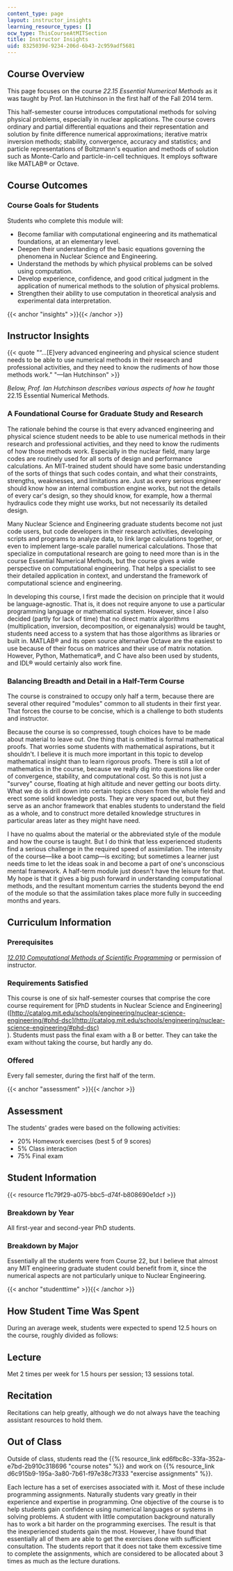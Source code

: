 ```yaml
---
content_type: page
layout: instructor_insights
learning_resource_types: []
ocw_type: ThisCourseAtMITSection
title: Instructor Insights
uid: 8325039d-9234-206d-6b43-2c959adf5681
---
```

## Course Overview

This page focuses on the course _22.15 Essential Numerical Methods_ as it was taught by Prof. Ian Hutchinson in the first half of the Fall 2014 term.

This half-semester course introduces computational methods for solving physical problems, especially in nuclear applications. The course covers ordinary and partial differential equations and their representation and solution by finite difference numerical approximations; iterative matrix inversion methods; stability, convergence, accuracy and statistics; and particle representations of Boltzmann's equation and methods of solution such as Monte-Carlo and particle-in-cell techniques. It employs software like MATLAB® or Octave.

## Course Outcomes

### Course Goals for Students

Students who complete this module will:

- Become familiar with computational engineering and its mathematical foundations, at an elementary level.
- Deepen their understanding of the basic equations governing the phenomena in Nuclear Science and Engineering.
- Understand the methods by which physical problems can be solved using computation.
- Develop experience, confidence, and good critical judgment in the application of numerical methods to the solution of physical problems.
- Strengthen their ability to use computation in theoretical analysis and experimental data interpretation.

{{< anchor "insights" >}}{{< /anchor >}}

## Instructor Insights

{{< quote "“…[E]very advanced engineering and physical science student needs to be able to use numerical methods in their research and professional activities, and they need to know the rudiments of how those methods work." "—Ian Hutchinson" >}}

_Below, Prof. Ian Hutchinson describes various aspects of how he taught_ 22.15 Essential Numerical Methods.

### A Foundational Course for Graduate Study and Research

The rationale behind the course is that every advanced engineering and physical science student needs to be able to use numerical methods in their research and professional activities, and they need to know the rudiments of how those methods work. Especially in the nuclear field, many large codes are routinely used for all sorts of design and performance calculations. An MIT-trained student should have some basic understanding of the sorts of things that such codes contain, and what their constraints, strengths, weaknesses, and limitations are. Just as every serious engineer should know how an internal combustion engine works, but not the details of every car's design, so they should know, for example, how a thermal hydraulics code they might use works, but not necessarily its detailed design.

Many Nuclear Science and Engineering graduate students become not just code users, but code developers in their research activities, developing scripts and programs to analyze data, to link large calculations together, or even to implement large-scale parallel numerical calculations. Those that specialize in computational research are going to need more than is in the course Essential Numerical Methods, but the course gives a wide perspective on computational engineering. That helps a specialist to see their detailed application in context, and understand the framework of computational science and engineering.

In developing this course, I first made the decision on principle that it would be language-agnostic. That is, it does not require anyone to use a particular programming language or mathematical system. However, since I also decided (partly for lack of time) that no direct matrix algorithms (multiplication, inversion, decomposition, or eigenanalysis) would be taught, students need access to a system that has those algorithms as libraries or built in. MATLAB® and its open source alternative Octave are the easiest to use because of their focus on matrices and their use of matrix notation. However, Python, Mathematica®, and C have also been used by students, and IDL® would certainly also work fine.

### Balancing Breadth and Detail in a Half-Term Course

The course is constrained to occupy only half a term, because there are several other required "modules" common to all students in their first year. That forces the course to be concise, which is a challenge to both students and instructor.

Because the course is so compressed, tough choices have to be made about material to leave out. One thing that is omitted is formal mathematical proofs. That worries some students with mathematical aspirations, but it shouldn't. I believe it is much more important in this topic to develop mathematical insight than to learn rigorous proofs. There is still a lot of mathematics in the course, because we really dig into questions like order of convergence, stability, and computational cost. So this is not just a "survey" course, floating at high altitude and never getting our boots dirty. What we do is drill down into certain topics chosen from the whole field and erect some solid knowledge posts. They are very spaced out, but they serve as an anchor framework that enables students to understand the field as a whole, and to construct more detailed knowledge structures in particular areas later as they might have need.

I have no qualms about the material or the abbreviated style of the module and how the course is taught. But I do think that less experienced students find a serious challenge in the required speed of assimilation. The intensity of the course—like a boot camp—is exciting; but sometimes a learner just needs time to let the ideas soak in and become a part of one's unconscious mental framework. A half-term module just doesn't have the leisure for that. My hope is that it gives a big push forward in understanding computational methods, and the resultant momentum carries the students beyond the end of the module so that the assimilation takes place more fully in succeeding months and years.

## Curriculum Information

### Prerequisites

[_12.010 Computational Methods of Scientific Programming_](/courses/12-010-computational-methods-of-scientific-programming-fall-2011/) or permission of instructor.

### Requirements Satisfied

This course is one of six half-semester courses that comprise the core course requirement for \[PhD students in Nuclear Science and Engineering\]([http://catalog.mit.edu/schools/engineering/nuclear-science-engineering/#phd-dsc](http://catalog.mit.edu/schools/engineering/nuclear-science-engineering/#phd-dsc)  
). Students must pass the final exam with a B or better. They can take the exam without taking the course, but hardly any do.

### Offered

Every fall semester, during the first half of the term.

{{< anchor "assessment" >}}{{< /anchor >}}

## Assessment

The students' grades were based on the following activities:

- 20% Homework exercises (best 5 of 9 scores)
- 5% Class interaction
- 75% Final exam

## Student Information

{{< resource f1c79f29-a075-bbc5-d74f-b808690e1dcf >}}

### Breakdown by Year

All first-year and second-year PhD students.

### Breakdown by Major

Essentially all the students were from Course 22, but I believe that almost any MIT engineering graduate student could benefit from it, since the numerical aspects are not particularly unique to Nuclear Engineering.

{{< anchor "studenttime" >}}{{< /anchor >}}

## How Student Time Was Spent

During an average week, students were expected to spend 12.5 hours on the course, roughly divided as follows:

## Lecture

Met 2 times per week for 1.5 hours per session; 13 sessions total.

## Recitation

Recitations can help greatly, although we do not always have the teaching assistant resources to hold them.

## Out of Class

Outside of class, students read the {{% resource_link ed6fbc8c-33fa-352a-e7bd-2b910c318696 "course notes" %}} and work on {{% resource_link d6c915b9-195a-3a80-7b61-f97e38c7f333 "exercise assignments" %}}.

Each lecture has a set of exercises associated with it. Most of these include programming assignments. Naturally students vary greatly in their experience and expertise in programming. One objective of the course is to help students gain confidence using numerical languages or systems in solving problems. A student with little computation background naturally has to work a bit harder on the programming exercises. The result is that the inexperienced students gain the most. However, I have found that essentially all of them are able to get the exercises done with sufficient consultation. The students report that it does not take them excessive time to complete the assignments, which are considered to be allocated about 3 times as much as the lecture durations.